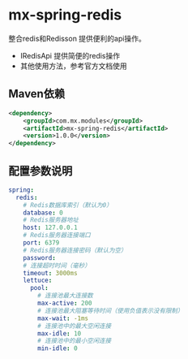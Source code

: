 # mx-spring-redis


整合redis和Redisson  提供便利的api操作。

- IRedisApi 提供简便的redis操作
- 其他使用方法，参考官方文档使用


## Maven依赖

```xml
<dependency>
    <groupId>com.mx.modules</groupId>
    <artifactId>mx-spring-redis</artifactId>
    <version>1.0.0</version>
</dependency>
```


## 配置参数说明

```yaml
spring:
  redis:
    # Redis数据库索引（默认为0）
    database: 0
    # Redis服务器地址
    host: 127.0.0.1
    # Redis服务器连接端口
    port: 6379
    # Redis服务器连接密码（默认为空）
    password:
    # 连接超时时间（毫秒）
    timeout: 3000ms
    lettuce:
      pool:
        # 连接池最大连接数
        max-active: 200
        # 连接池最大阻塞等待时间（使用负值表示没有限制）
        max-wait: -1ms
        # 连接池中的最大空闲连接
        max-idle: 10
        # 连接池中的最小空闲连接
        min-idle: 0

 
```

